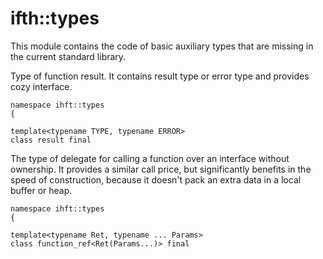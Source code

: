 # ifth::types

This module contains the code of basic auxiliary types that are missing in the current standard library.

Type of function result. It contains result type or error type and provides cozy interface.

```
namespace ihft::types
{

template<typename TYPE, typename ERROR>
class result final
```

The type of delegate for calling a function over an interface without ownership. It provides a similar call price, but significantly benefits in the speed of construction, because it doesn't pack an extra data in a local buffer or heap.

```
namespace ihft::types
{

template<typename Ret, typename ... Params>
class function_ref<Ret(Params...)> final
```
